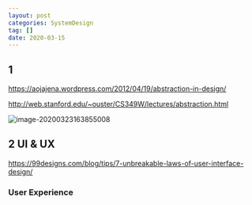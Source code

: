 ```yaml
---
layout: post
categories: SystemDesign
tag: [] 
date: 2020-03-15
---
```




## 1

https://aojajena.wordpress.com/2012/04/19/abstraction-in-design/

http://web.stanford.edu/~ouster/CS349W/lectures/abstraction.html



![image-20200323163855008](https://tva1.sinaimg.cn/large/00831rSTgy1gd3y9agjg2j30sc0iu0w9.jpg)



## 2 UI & UX

https://99designs.com/blog/tips/7-unbreakable-laws-of-user-interface-design/



### User Experience